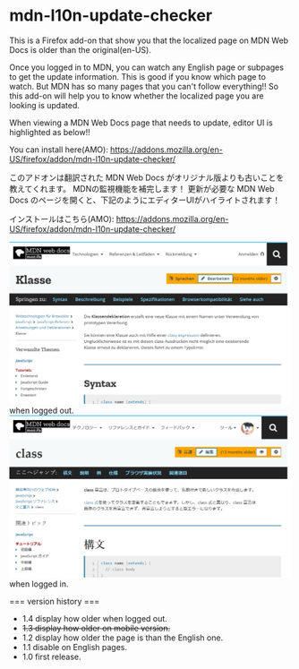 # mdn-l10n-update-checker
This is a Firefox add-on that show you that the localized page on MDN Web Docs is older than the original(en-US).

Once you logged in to MDN, you can watch any English page or subpages to get the update information. This is good if you know which page to watch.
But MDN has so many pages that you can't follow everything!! So this add-on will help you to know whether the localized page you are looking is updated.

When viewing a MDN Web Docs page that needs to update, editor UI is highlighted as below!!

You can install here(AMO):
https://addons.mozilla.org/en-US/firefox/addon/mdn-l10n-update-checker/

このアドオンは翻訳された MDN Web Docs がオリジナル版よりも古いことを教えてくれます。
MDNの監視機能を補完します！
更新が必要な MDN Web Docs のページを開くと、下記のようにエディターUIがハイライトされます！

インストールはこちら(AMO):
https://addons.mozilla.org/en-US/firefox/addon/mdn-l10n-update-checker/

![Screenshot](https://github.com/Uemmra3/mdn-l10n-update-checker/blob/master/Screenshot-logged-out.png "Screenshot when logged out")
when logged out.
![Screenshot](https://github.com/Uemmra3/mdn-l10n-update-checker/blob/master/Screenshot-logged-in.png "Screenshot when logged in")
when logged in.

=== version history ===
- 1.4 display how older when logged out.
- <strike>1.3 display how older on mobile version.</strike>
- 1.2 display how older the page is than the English one.
- 1.1 disable on English pages.
- 1.0 first release.

